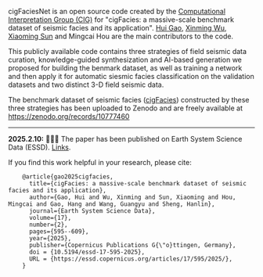 cigFaciesNet is an open source code created by the [Computational Interpretation Group (CIG)](http://cig.ustc.edu.cn/main.htm) 
for "cigFacies: a massive-scale benchmark dataset of seismic facies and its application".
[Hui Gao](http://cig.ustc.edu.cn/hui/list.htm), [Xinming Wu](http://cig.ustc.edu.cn/xinming/list.htm), [Xiaoming Sun](http://cig.ustc.edu.cn/xiaoming/list.htm) and 
Mingcai Hou are the main contributors to the code. 

This publicly available code contains three strategies of field seismic data curation, 
knowledge-guided synthesization and AI-based generation we proposed for building the benmark dataset, 
as well as training a network and then apply it for automatic siesmic facies classification 
on the validation datasets and two distinct 3-D field seismic data.

The benchmark dataset of seismic facies ([cigFacies](https://zenodo.org/records/10777460)) constructed by these three strategies 
has been uploaded to Zenodo and are freely available at https://zenodo.org/records/10777460

-----

**2025.2.10:** 🌟🌟🌟 The paper has been published on Earth System Science Data (ESSD). [Links](https://essd.copernicus.org/articles/17/595/2025/).

If you find this work helpful in your research, please cite:

        @article{gao2025cigfacies,
          title={cigFacies: a massive-scale benchmark dataset of seismic facies and its application},
          author={Gao, Hui and Wu, Xinming and Sun, Xiaoming and Hou, Mingcai and Gao, Hang and Wang, Guangyu and Sheng, Hanlin},
          journal={Earth System Science Data},
          volume={17},
          number={2},
          pages={595--609},
          year={2025},
          publisher={Copernicus Publications G{\"o}ttingen, Germany},
          doi = {10.5194/essd-17-595-2025},
          URL = {https://essd.copernicus.org/articles/17/595/2025/},
        }
